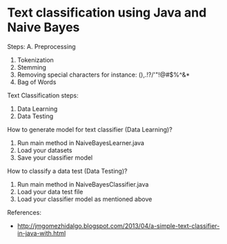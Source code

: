 # Text classification using Java and Naive Bayes

Steps:
A. Preprocessing
1. Tokenization
2. Stemming
3. Removing special characters for instance: (),.!?/'"!@#$%^&*
4. Bag of Words

Text Classification steps:
1. Data Learning
2. Data Testing

How to generate model for text classifier (Data Learning)?
1. Run main method in NaiveBayesLearner.java
2. Load your datasets
3. Save your classifier model

How to classify a data test (Data Testing)?
1. Run main method in NaiveBayesClassifier.java
2. Load your data test file
3. Load your classifier model as mentioned above
 
 References:

 - http://jmgomezhidalgo.blogspot.com/2013/04/a-simple-text-classifier-in-java-with.html